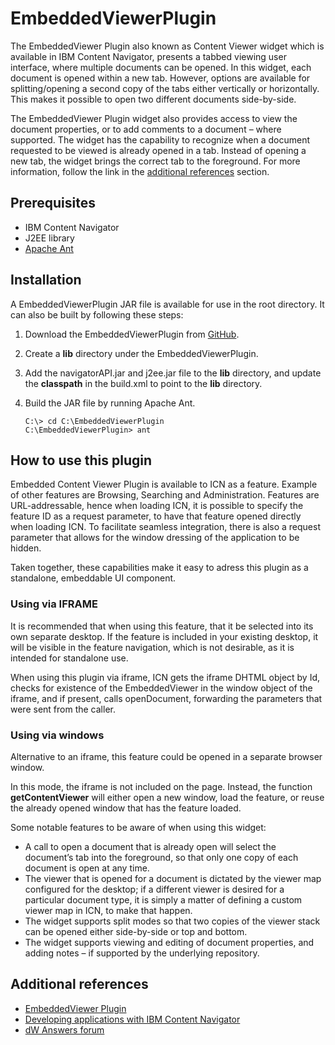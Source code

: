 # EmbeddedViewerPlugin

The EmbeddedViewer Plugin also known as Content Viewer widget which is available in IBM Content Navigator, presents a tabbed viewing user interface, where multiple documents can be opened. In this widget, each document is opened within a new tab. However, options are available for splitting/opening a second copy of the tabs either vertically or horizontally. This makes it possible to open two different documents side-by-side.

The EmbeddedViewer Plugin widget also provides access to view the document properties, or to add comments to a document – where supported. The widget has the capability to recognize when a document requested to be viewed is already opened in a tab. Instead of opening a new tab, the widget brings the correct tab to the foreground. For more information, follow the link in the [additional references](#additional-references) section.

## Prerequisites

* IBM Content Navigator
* J2EE library
* [Apache Ant](http://ant.apache.org/)

## Installation
A EmbeddedViewerPlugin JAR file is available for use in the root directory. It can also be built by following these steps:

1. Download the EmbeddedViewerPlugin from [GitHub](https://github.com/ibm-ecm/ibm-content-navigator-samples/tree/master/EmbeddedViewerPlugin).
2. Create a **lib** directory under the EmbeddedViewerPlugin.
3. Add the navigatorAPI.jar and j2ee.jar file to the **lib** directory, and update the **classpath** in the build.xml to point to the **lib** directory.
4. Build the JAR file by running Apache Ant.

    ```
    C:\> cd C:\EmbeddedViewerPlugin
    C:\EmbeddedViewerPlugin> ant
    ```

## How to use this plugin
Embedded Content Viewer Plugin is available to ICN as a feature. Example of other features are Browsing, Searching and Administration. Features are URL-addressable, hence when loading ICN, it is possible to specify the feature ID as a request parameter, to have that feature opened directly when loading ICN. To facilitate seamless integration, there is also a request parameter that allows for the window dressing of the application to be hidden.

Taken together, these capabilities make it easy to adress this plugin as a standalone, embeddable UI component.

### Using via IFRAME
It is recommended that when using this feature, that it be selected into its own separate desktop. If the feature is included in your existing desktop, it will be visible in the feature navigation, which is not desirable, as it is intended for standalone use.

When using this plugin via iframe, ICN gets the iframe DHTML object by Id, checks for existence of the EmbeddedViewer in the window object of the iframe, and if present, calls openDocument, forwarding the parameters that were sent from the caller.

### Using via windows
Alternative to an iframe, this feature could be opened in a separate browser window.

In this mode, the iframe is not included on the page. Instead, the function **getContentViewer** will either open a new window, load the feature, or reuse the already opened window that has the feature loaded.

Some notable features to be aware of when using this widget:

* A call to open a document that is already open will select the document’s tab into the foreground, so that only one copy of each document is open at any time.
* The viewer that is opened for a document is dictated by the viewer map configured for the desktop; if a different viewer is desired for a particular document type, it is simply a matter of defining a custom viewer map in ICN, to make that happen.
* The widget supports split modes so that two copies of the viewer stack can be opened either side-by-side or top and bottom.
* The widget supports viewing and editing of document properties, and adding notes – if supported by the underlying repository.

## Additional references

* [EmbeddedViewer Plugin](https://www.ibm.com/support/pages/node/1280704?lang=en)
* [Developing applications with IBM Content Navigator](https://www.ibm.com/support/knowledgecenter/SSEUEX_3.0.7/com.ibm.developingeuc.doc/eucdi000.html)
* [dW Answers forum](https://developer.ibm.com/answers/topics/icn/)
